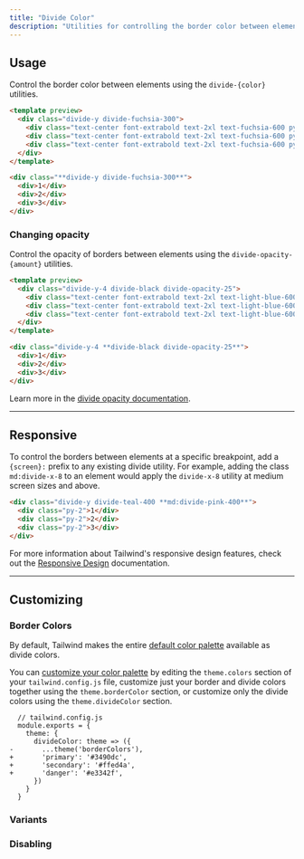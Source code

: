 ```yaml
---
title: "Divide Color"
description: "Utilities for controlling the border color between elements."
---
```


## Usage

Control the border color between elements using the `divide-{color}` utilities.

```html fuchsia
<template preview>
  <div class="divide-y divide-fuchsia-300">
    <div class="text-center font-extrabold text-2xl text-fuchsia-600 py-3">1</div>
    <div class="text-center font-extrabold text-2xl text-fuchsia-600 py-3">2</div>
    <div class="text-center font-extrabold text-2xl text-fuchsia-600 py-3">3</div>
  </div>
</template>

<div class="**divide-y divide-fuchsia-300**">
  <div>1</div>
  <div>2</div>
  <div>3</div>
</div>
```

### Changing opacity

Control the opacity of borders between elements using the `divide-opacity-{amount}` utilities.

```html lightBlue
<template preview>
  <div class="divide-y-4 divide-black divide-opacity-25">
    <div class="text-center font-extrabold text-2xl text-light-blue-600 py-3">1</div>
    <div class="text-center font-extrabold text-2xl text-light-blue-600 py-3">2</div>
    <div class="text-center font-extrabold text-2xl text-light-blue-600 py-3">3</div>
  </div>
</template>

<div class="divide-y-4 **divide-black divide-opacity-25**">
  <div>1</div>
  <div>2</div>
  <div>3</div>
</div>
```

Learn more in the [divide opacity documentation](/docs/divide-opacity).

---

## Responsive

To control the borders between elements at a specific breakpoint, add a `{screen}:` prefix to any existing divide utility. For example, adding the class `md:divide-x-8` to an element would apply the `divide-x-8` utility at medium screen sizes and above.

```html
<div class="divide-y divide-teal-400 **md:divide-pink-400**">
  <div class="py-2">1</div>
  <div class="py-2">2</div>
  <div class="py-2">3</div>
</div>
```

For more information about Tailwind's responsive design features, check out the [Responsive Design](/docs/responsive-design) documentation.

---

## Customizing

### Border Colors

By default, Tailwind makes the entire [default color palette](/docs/customizing-colors#default-color-palette) available as divide colors.

You can [customize your color palette](/docs/colors#customizing) by editing the `theme.colors` section of your `tailwind.config.js` file, customize just your border and divide colors together using the `theme.borderColor` section, or customize only the divide colors using the `theme.divideColor` section.

```diff-js
  // tailwind.config.js
  module.exports = {
    theme: {
      divideColor: theme => ({
-       ...theme('borderColors'),
+       'primary': '#3490dc',
+       'secondary': '#ffed4a',
+       'danger': '#e3342f',
      })
    }
  }
```

### Variants

<Variants plugin="divideColor" />

### Disabling

<Disabling plugin="divideColor" />
